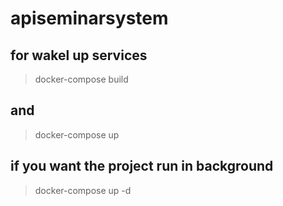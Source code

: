 # apiseminarsystem

## for wakel up services

> docker-compose build

## and

> docker-compose up

## if you want the project run in background

> docker-compose up -d
